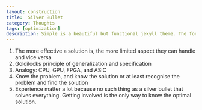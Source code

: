 ```yaml
---
layout: construction
title:  Silver Bullet
category: Thoughts
tags: [optimization]
description: Simple is a beautiful but functional jekyll theme. The font-type setting looks really good when writers use CJK mixed with English.
---
```


1. The more effective a solution is, the more limited aspect they can handle and vice versa
2. Goldilocks principle of generalization and specification
3. Analogy: CPU, GPU, FPGA, and ASIC
4. Know the problem, and know the solution or at least recognise the problem and find the solution
5. Experience matter a lot because no such thing as a silver bullet that solves everything. Getting involved is the only way to know the optimal solution.

